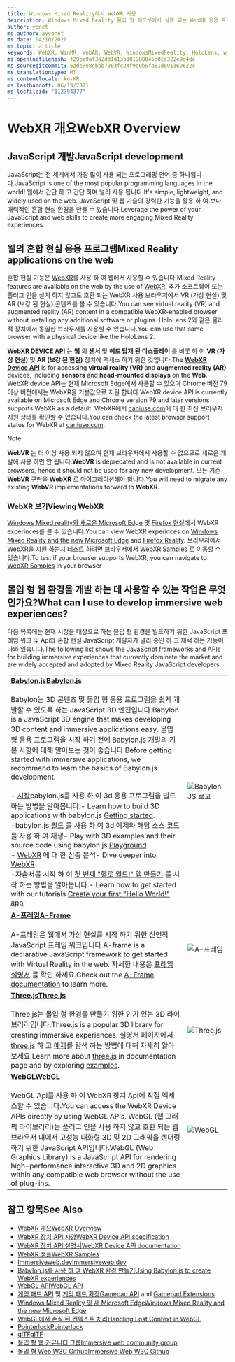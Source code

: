 ```yaml
---
title: Windows Mixed Reality에서 WebXR 사용
description: Windows Mixed Reality 몰입 형 헤드셋에서 실행 되는 WebXR 응용 프로그램을 사용 하 고 개발 하는 기본 사항을 알아봅니다.
author: yonet
ms.author: ayyonet
ms.date: 04/10/2020
ms.topic: article
keywords: WebXR, WinMR, WebAR, WebVR, WindowsMixedReality, HoloLens, windows mixed reality, 웹 vr, 웹 xr, 웹 mr, 웹 ar, 360, 360 비디오, 360 비디오, 360 photo, 360 사진, 360 콘텐츠, 몰입 형 웹, immersiveweb, IW
ms.openlocfilehash: f29be9af3a2dd1d13b301988845d0cc322e9d4de
ms.sourcegitcommit: 6ade7e8ebab7003fc24f9e0b5fa81d091369622c
ms.translationtype: MT
ms.contentlocale: ko-KR
ms.lasthandoff: 06/19/2021
ms.locfileid: "112394377"
---
```

# <a name="webxr-overview"></a><span data-ttu-id="81c22-104">WebXR 개요</span><span class="sxs-lookup"><span data-stu-id="81c22-104">WebXR Overview</span></span>

## <a name="javascript-development"></a><span data-ttu-id="81c22-105">JavaScript 개발</span><span class="sxs-lookup"><span data-stu-id="81c22-105">JavaScript development</span></span>

<span data-ttu-id="81c22-106">JavaScript는 전 세계에서 가장 많이 사용 되는 프로그래밍 언어 중 하나입니다.</span><span class="sxs-lookup"><span data-stu-id="81c22-106">JavaScript is one of the most popular programming languages in the world!</span></span> <span data-ttu-id="81c22-107">웹에서 간단 하 고 간단 하며 널리 사용 됩니다.</span><span class="sxs-lookup"><span data-stu-id="81c22-107">It's simple, lightweight, and widely used on the web.</span></span> <span data-ttu-id="81c22-108">JavaScript 및 웹 기술의 강력한 기능을 활용 하 여 보다 매력적인 혼합 현실 환경을 만들 수 있습니다.</span><span class="sxs-lookup"><span data-stu-id="81c22-108">Leverage the power of your JavaScript and web skills to create more engaging Mixed Reality experiences.</span></span>

## <a name="mixed-reality-applications-on-the-web"></a><span data-ttu-id="81c22-109">웹의 혼합 현실 응용 프로그램</span><span class="sxs-lookup"><span data-stu-id="81c22-109">Mixed Reality applications on the web</span></span>

<span data-ttu-id="81c22-110">혼합 현실 기능은 [WebXR](webxr-overview.md)를 사용 하 여 웹에서 사용할 수 있습니다.</span><span class="sxs-lookup"><span data-stu-id="81c22-110">Mixed Reality features are available on the web by the use of [WebXR](webxr-overview.md).</span></span> <span data-ttu-id="81c22-111">추가 소프트웨어 또는 플러그 인을 설치 하지 않고도 호환 되는 WebXR 사용 브라우저에서 VR (가상 현실) 및 AR (보강 된 현실) 콘텐츠를 볼 수 있습니다.</span><span class="sxs-lookup"><span data-stu-id="81c22-111">You can see virtual reality (VR) and augmented reality (AR) content in a compatible WebXR-enabled browser without installing any additional software or plugins.</span></span> <span data-ttu-id="81c22-112">HoloLens 2와 같은 물리적 장치에서 동일한 브라우저를 사용할 수 있습니다.</span><span class="sxs-lookup"><span data-stu-id="81c22-112">You can use that same browser with a physical device like the HoloLens 2.</span></span>

<span data-ttu-id="81c22-113">[**WebXR DEVICE API**](https://www.w3.org/TR/webxr/) 는 **웹** 의 **센서** 및 **헤드 탑재 된 디스플레이** 를 비롯 하 여 **VR (가상 현실)** 및 **AR (보강 된 현실)** 장치에 액세스 하기 위한 것입니다.</span><span class="sxs-lookup"><span data-stu-id="81c22-113">The [**WebXR Device API**](https://www.w3.org/TR/webxr/) is for accessing **virtual reality (VR)** and **augmented reality (AR)** devices, including **sensors** and **head-mounted displays** on the **Web**.</span></span> <span data-ttu-id="81c22-114">WebXR device API는 현재 Microsoft Edge에서 사용할 수 있으며 Chrome 버전 79 이상 버전에서는 WebXR을 기본값으로 지원 합니다.</span><span class="sxs-lookup"><span data-stu-id="81c22-114">WebXR device API is currently available on Microsoft Edge and Chrome version 79 and later versions supports WebXR as a default.</span></span> <span data-ttu-id="81c22-115">WebXR에서 [caniuse.com](https://caniuse.com/#search=webxr)에 대 한 최신 브라우저 지원 상태를 확인할 수 있습니다.</span><span class="sxs-lookup"><span data-stu-id="81c22-115">You can check the latest browser support status for WebXR at [caniuse.com](https://caniuse.com/#search=webxr).</span></span>

> [!NOTE]
> <span data-ttu-id="81c22-116">**WebVR** 는 더 이상 사용 되지 않으며 현재 브라우저에서 사용할 수 없으므로 새로운 개발에 사용 하면 안 됩니다.</span><span class="sxs-lookup"><span data-stu-id="81c22-116">**WebVR** is deprecated and is not available in current browsers, hence it should not be used for any new development.</span></span> <span data-ttu-id="81c22-117">모든 기존 **WebVR** 구현을 **WebXR** 로 마이그레이션해야 합니다.</span><span class="sxs-lookup"><span data-stu-id="81c22-117">You will need to migrate any existing **WebVR** implementations forward to **WebXR**.</span></span>

### <a name="viewing-webxr"></a><span data-ttu-id="81c22-118">WebXR 보기</span><span class="sxs-lookup"><span data-stu-id="81c22-118">Viewing WebXR</span></span>

<span data-ttu-id="81c22-119">[Windows Mixed reality와 새로운 Microsoft Edge](../../whats-new/new-microsoft-edge.md) 및 [Firefox 현실](https://mixedreality.mozilla.org/firefox-reality/)에서 WebXR experinces를 볼 수 있습니다.</span><span class="sxs-lookup"><span data-stu-id="81c22-119">You can view WebXR experinces on [Windows Mixed Reality and the new Microsoft Edge](../../whats-new/new-microsoft-edge.md) and [Firefox Reality](https://mixedreality.mozilla.org/firefox-reality/).</span></span>
<span data-ttu-id="81c22-120">브라우저에서 WebXR을 지원 하는지 테스트 하려면 브라우저에서 [WebXR Samples](https://immersive-web.github.io/webxr-samples/) 로 이동할 수 있습니다.</span><span class="sxs-lookup"><span data-stu-id="81c22-120">To test if your browser supports WebXR, you can navigate to [WebXR Samples](https://immersive-web.github.io/webxr-samples/) in your browser</span></span>

## <a name="what-can-i-use-to-develop-immersive-web-experiences"></a><span data-ttu-id="81c22-121">몰입 형 웹 환경을 개발 하는 데 사용할 수 있는 작업은 무엇 인가요?</span><span class="sxs-lookup"><span data-stu-id="81c22-121">What can I use to develop immersive web experiences?</span></span>

<span data-ttu-id="81c22-122">다음 목록에는 현재 시장을 대상으로 하는 몰입 형 환경을 빌드하기 위한 JavaScript 프레임 워크 및 Api와 혼합 현실 JavaScript 개발자가 널리 승인 하 고 채택 하는 기능이 나와 있습니다.</span><span class="sxs-lookup"><span data-stu-id="81c22-122">The following list shows the JavaScript frameworks and APIs for building immersive experiences that currently dominate the market and are widely accepted and adopted by Mixed Reality JavaScript developers:</span></span>

|  |  |
| --- | --- |
|[<span data-ttu-id="81c22-123">**Babylon.js**</span><span class="sxs-lookup"><span data-stu-id="81c22-123">**Babylon.js**</span></span>](https://doc.babylonjs.com/)<br/><br/> <span data-ttu-id="81c22-124">Babylon는 3D 콘텐츠 및 몰입 형 응용 프로그램을 쉽게 개발할 수 있도록 하는 JavaScript 3D 엔진입니다.</span><span class="sxs-lookup"><span data-stu-id="81c22-124">Babylon is a JavaScript 3D engine that makes developing 3D content and immersive applications easy.</span></span> <span data-ttu-id="81c22-125">몰입 형 응용 프로그램을 시작 하기 전에 Babylon.js 개발의 기본 사항에 대해 알아보는 것이 좋습니다.</span><span class="sxs-lookup"><span data-stu-id="81c22-125">Before getting started with immersive applications, we recommend to learn the basics of Babylon.js development.</span></span><br/><br/><span data-ttu-id="81c22-126">- [시작](https://doc.babylonjs.com/start)babylon.js를 사용 하 여 3d 응용 프로그램을 빌드하는 방법을 알아봅니다.</span><span class="sxs-lookup"><span data-stu-id="81c22-126">- Learn how to build 3D applications with babylon.js [Getting started](https://doc.babylonjs.com/start).</span></span><br/><span data-ttu-id="81c22-127">-babylon.js [필드](https://doc.babylonjs.com/examples/) 를 사용 하 여 3d 예제와 해당 소스 코드를 사용 하 여 재생</span><span class="sxs-lookup"><span data-stu-id="81c22-127">- Play with 3D examples and their source code using babylon.js [Playground](https://doc.babylonjs.com/examples/)</span></span><br/><span data-ttu-id="81c22-128">- [WebXR](https://doc.babylonjs.com/divingDeeper/webXR) 에 대 한 심층 분석</span><span class="sxs-lookup"><span data-stu-id="81c22-128">- Dive deeper into [WebXR](https://doc.babylonjs.com/divingDeeper/webXR)</span></span><br/><span data-ttu-id="81c22-129">-자습서를 시작 하 여 [첫 번째 "헬로 월드!" 앱 만들기](tutorials/babylonjs-webxr-helloworld/introduction-01.md) 를 시작 하는 방법을 알아봅니다.</span><span class="sxs-lookup"><span data-stu-id="81c22-129">- Learn how to get started with our tutorials [Create your first "Hello World!" app](tutorials/babylonjs-webxr-helloworld/introduction-01.md)</span></span>|![BabylonJS 로고](images/babylon.js.example.png) |
|[<span data-ttu-id="81c22-131">**A-프레임**</span><span class="sxs-lookup"><span data-stu-id="81c22-131">**A-Frame**</span></span>](https://aframe.io/) <br/><br/><span data-ttu-id="81c22-132">A-프레임은 웹에서 가상 현실를 시작 하기 위한 선언적 JavaScript 프레임 워크입니다.</span><span class="sxs-lookup"><span data-stu-id="81c22-132">A-frame is a declarative JavaScript framework to get started with Virtual Reality in the web.</span></span> <span data-ttu-id="81c22-133">자세한 내용은 [프레임 설명서](https://aframe.io/docs/1.2.0/introduction/) 를 확인 하세요.</span><span class="sxs-lookup"><span data-stu-id="81c22-133">Check out the [A-Frame documentation](https://aframe.io/docs/1.2.0/introduction/) to learn more.</span></span> |![A-프레임](images/a-frame.example.png)  |
|[<span data-ttu-id="81c22-135">**Three.js**</span><span class="sxs-lookup"><span data-stu-id="81c22-135">**Three.js**</span></span>](https://threejs.org) <br/><br/><span data-ttu-id="81c22-136">Three.js는 몰입 형 환경을 만들기 위한 인기 있는 3D 라이브러리입니다.</span><span class="sxs-lookup"><span data-stu-id="81c22-136">Three.js is a popular 3D library for creating immersive experiences.</span></span> <span data-ttu-id="81c22-137">설명서 페이지에서 [three.js](https://threejs.org/docs/index.html#manual/en/introduction/Creating-a-scene) 하 고 [예제](https://threejs.org/examples/#webgl_animation_cloth)를 탐색 하는 방법에 대해 자세히 알아보세요.</span><span class="sxs-lookup"><span data-stu-id="81c22-137">Learn more about [three.js](https://threejs.org/docs/index.html#manual/en/introduction/Creating-a-scene) in documentation page and by exploring [examples](https://threejs.org/examples/#webgl_animation_cloth).</span></span> |![Three.js](images/three.js.example.png)  |
|[<span data-ttu-id="81c22-139">**WebGL**</span><span class="sxs-lookup"><span data-stu-id="81c22-139">**WebGL**</span></span>](https://developer.mozilla.org/en-US/docs/Web/API/WebGL_API)  <br/><br/><span data-ttu-id="81c22-140">WebGL Api를 사용 하 여 WebXR 장치 Api에 직접 액세스할 수 있습니다.</span><span class="sxs-lookup"><span data-stu-id="81c22-140">You can access the WebXR Device APIs directly by using WebGL APIs.</span></span> <span data-ttu-id="81c22-141">WebGL (웹 그래픽 라이브러리)는 플러그 인을 사용 하지 않고 호환 되는 웹 브라우저 내에서 고성능 대화형 3D 및 2D 그래픽을 렌더링 하기 위한 JavaScript API입니다.</span><span class="sxs-lookup"><span data-stu-id="81c22-141">WebGL (Web Graphics Library) is a JavaScript API for rendering high-performance interactive 3D and 2D graphics within any compatible web browser without the use of plug-ins.</span></span> |![WebGL](images/webgl.example.png)  |

## <a name="see-also"></a><span data-ttu-id="81c22-143">참고 항목</span><span class="sxs-lookup"><span data-stu-id="81c22-143">See Also</span></span>

* [<span data-ttu-id="81c22-144">WebXR 개요</span><span class="sxs-lookup"><span data-stu-id="81c22-144">WebXR Overview</span></span>](webxr-overview.md)
* [<span data-ttu-id="81c22-145">WebXR 장치 API 사양</span><span class="sxs-lookup"><span data-stu-id="81c22-145">WebXR Device API specification</span></span>](https://immersive-web.github.io/webxr/)
* [<span data-ttu-id="81c22-146">WebXR 장치 API 설명서</span><span class="sxs-lookup"><span data-stu-id="81c22-146">WebXR Device API documentation</span></span>](https://developer.mozilla.org/en-US/docs/Web/API/WebXR_Device_API)
* [<span data-ttu-id="81c22-147">WebXR 샘플</span><span class="sxs-lookup"><span data-stu-id="81c22-147">WebXR Samples</span></span>](https://immersive-web.github.io/webxr-samples/)
* [<span data-ttu-id="81c22-148">Immersiveweb.dev</span><span class="sxs-lookup"><span data-stu-id="81c22-148">Immersiveweb.dev</span></span>](https://immersiveweb.dev/)
* [<span data-ttu-id="81c22-149">Babylon.js를 사용 하 여 WebXR 환경 만들기</span><span class="sxs-lookup"><span data-stu-id="81c22-149">Using Babylon.js to create WebXR experiences</span></span>](https://doc.babylonjs.com/how_to/introduction_to_webxr)
* <span data-ttu-id="81c22-150">[WebGL API](/previous-versions/windows/internet-explorer/ie-developer/dev-guides/bg182648(v=vs.85))</span><span class="sxs-lookup"><span data-stu-id="81c22-150">[WebGL API](/previous-versions/windows/internet-explorer/ie-developer/dev-guides/bg182648(v=vs.85))</span></span>
* <span data-ttu-id="81c22-151">[게임 패드 API](https://msdn.microsoft.com/library/dn743630(v=vs.85).aspx) 및 [게임 패드 확장](https://w3c.github.io/gamepad/extensions.html)</span><span class="sxs-lookup"><span data-stu-id="81c22-151">[Gamepad API](https://msdn.microsoft.com/library/dn743630(v=vs.85).aspx) and [Gamepad Extensions](https://w3c.github.io/gamepad/extensions.html)</span></span>
* [<span data-ttu-id="81c22-152">Windows Mixed Reality 및 새 Microsoft Edge</span><span class="sxs-lookup"><span data-stu-id="81c22-152">Windows Mixed Reality and the new Microsoft Edge</span></span>](../../whats-new/new-microsoft-edge.md)
* [<span data-ttu-id="81c22-153">WebGL에서 손실 된 컨텍스트 처리</span><span class="sxs-lookup"><span data-stu-id="81c22-153">Handling Lost Context in WebGL</span></span>](https://www.khronos.org/webgl/wiki/HandlingContextLost)
* [<span data-ttu-id="81c22-154">Pointerlock</span><span class="sxs-lookup"><span data-stu-id="81c22-154">Pointerlock</span></span>](https://www.w3.org/TR/pointerlock/)
* [<span data-ttu-id="81c22-155">glTF</span><span class="sxs-lookup"><span data-stu-id="81c22-155">glTF</span></span>](https://www.khronos.org/gltf)
* [<span data-ttu-id="81c22-156">몰입 형 웹 커뮤니티 그룹</span><span class="sxs-lookup"><span data-stu-id="81c22-156">Immersive web community group</span></span>](https://www.w3.org/community/immersive-web/)
* [<span data-ttu-id="81c22-157">몰입 형 Web W3C Github</span><span class="sxs-lookup"><span data-stu-id="81c22-157">Immersive Web W3C Github</span></span>](https://github.com/immersive-web)